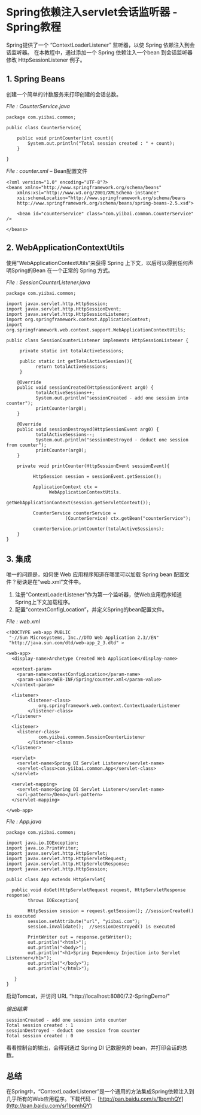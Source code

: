 # Spring依赖注入servlet会话监听器 - Spring教程

Spring提供了一个 “ContextLoaderListener” 监听器，以使 Spring 依赖注入到会话监听器。 在本教程中，通过添加一个 Spring 依赖注入一个bean 到会话监听器修改 HttpSessionListener 例子。

## 1\. Spring Beans

创建一个简单的计数服务来打印创建的会话总数。

_File : CounterService.java_

```
package com.yiibai.common;

public class CounterService{

    public void printCounter(int count){
        System.out.println("Total session created : " + count);
    }

}
```

_File : counter.xml_ – Bean配置文件

```
<?xml version="1.0" encoding="UTF-8"?>
<beans xmlns="http://www.springframework.org/schema/beans"
    xmlns:xsi="http://www.w3.org/2001/XMLSchema-instance"
    xsi:schemaLocation="http://www.springframework.org/schema/beans 
    http://www.springframework.org/schema/beans/spring-beans-2.5.xsd">

    <bean id="counterService" class="com.yiibai.common.CounterService" />

</beans>
```

## 2\. WebApplicationContextUtils

使用“WebApplicationContextUtils”来获得 Spring 上下文，以后可以得到任何声明Spring的Bean 在一个正常的 Spring 方式。

_File : SessionCounterListener.java_

```
package com.yiibai.common;

import javax.servlet.http.HttpSession;
import javax.servlet.http.HttpSessionEvent;
import javax.servlet.http.HttpSessionListener;
import org.springframework.context.ApplicationContext;
import org.springframework.web.context.support.WebApplicationContextUtils;

public class SessionCounterListener implements HttpSessionListener {

     private static int totalActiveSessions;

     public static int getTotalActiveSession(){
           return totalActiveSessions;
     }

    @Override
    public void sessionCreated(HttpSessionEvent arg0) {
           totalActiveSessions++;
           System.out.println("sessionCreated - add one session into counter");    
           printCounter(arg0);
    }

    @Override
    public void sessionDestroyed(HttpSessionEvent arg0) {
           totalActiveSessions--;
           System.out.println("sessionDestroyed - deduct one session from counter");    
           printCounter(arg0);
    }    

    private void printCounter(HttpSessionEvent sessionEvent){

          HttpSession session = sessionEvent.getSession();

          ApplicationContext ctx = 
                WebApplicationContextUtils.
                      getWebApplicationContext(session.getServletContext());

          CounterService counterService = 
                      (CounterService) ctx.getBean("counterService");

          counterService.printCounter(totalActiveSessions);
    }
}
```

## 3\. 集成

唯一的问题是，如何使 Web 应用程序知道在哪里可以加载 Spring bean 配置文件？秘诀是在“web.xml”文件中。

1.  注册“ContextLoaderListener”作为第一个监听器，使Web应用程序知道Spring上下文加载程序。
2.  配置“contextConfigLocation”，并定义Spring的bean配置文件。

_File : web.xml_

```
<!DOCTYPE web-app PUBLIC
 "-//Sun Microsystems, Inc.//DTD Web Application 2.3//EN"
 "http://java.sun.com/dtd/web-app_2_3.dtd" >

<web-app>
  <display-name>Archetype Created Web Application</display-name>

  <context-param>
    <param-name>contextConfigLocation</param-name>
    <param-value>/WEB-INF/Spring/counter.xml</param-value>
  </context-param>

  <listener>
        <listener-class>
            org.springframework.web.context.ContextLoaderListener
        </listener-class>
  </listener>

  <listener>
    <listener-class>
            com.yiibai.common.SessionCounterListener
        </listener-class>
  </listener>

  <servlet>
    <servlet-name>Spring DI Servlet Listener</servlet-name>
    <servlet-class>com.yiibai.common.App</servlet-class>
  </servlet>

  <servlet-mapping>
    <servlet-name>Spring DI Servlet Listener</servlet-name>
    <url-pattern>/Demo</url-pattern>
  </servlet-mapping>

</web-app>
```

_File : App.java_

```
package com.yiibai.common;

import java.io.IOException;
import java.io.PrintWriter;
import javax.servlet.http.HttpServlet;
import javax.servlet.http.HttpServletRequest;
import javax.servlet.http.HttpServletResponse;
import javax.servlet.http.HttpSession;

public class App extends HttpServlet{

  public void doGet(HttpServletRequest request, HttpServletResponse response)
        throws IOException{

        HttpSession session = request.getSession(); //sessionCreated() is executed
        session.setAttribute("url", "yiibai.com"); 
        session.invalidate();  //sessionDestroyed() is executed

        PrintWriter out = response.getWriter();
        out.println("<html>");
        out.println("<body>");
        out.println("<h1>Spring Dependency Injection into Servlet Listenner</h1>");
        out.println("</body>");
        out.println("</html>");    

   }
} 
```

启动Tomcat，并访问 URL “http://localhost:8080/7.2-SpringDemo/"

_输出结果_

```
sessionCreated - add one session into counter
Total session created : 1
sessionDestroyed - deduct one session from counter
Total session created : 0
```

看看控制台的输出，会得到通过 Spring DI 记数服务的 bean，并打印会话的总数。

## 总结

在Spring中，“ContextLoaderListener”是一个通用的方法集成Spring依赖注入到几乎所有的Web应用程序。下载代码 –  [http://pan.baidu.com/s/1bpmhQY](http://pan.baidu.com/s/1bpmhQY)

